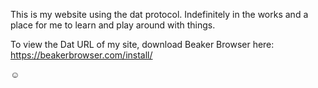 This is my website using the dat protocol. Indefinitely in the works and a place for me to learn and play around with things.

To view the Dat URL of my site, download Beaker Browser here: https://beakerbrowser.com/install/

☺︎
